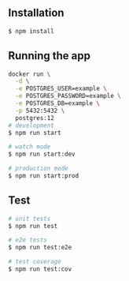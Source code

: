 ## Installation

```bash
$ npm install
```

## Running the app

```bash
docker run \
  -d \
  -e POSTGRES_USER=example \
  -e POSTGRES_PASSWORD=example \
  -e POSTGRES_DB=example \
  -p 5432:5432 \
  postgres:12
# development
$ npm run start

# watch mode
$ npm run start:dev

# production mode
$ npm run start:prod
```

## Test

```bash
# unit tests
$ npm run test

# e2e tests
$ npm run test:e2e

# test coverage
$ npm run test:cov
```
